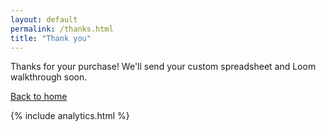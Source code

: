 ```yaml
---
layout: default
permalink: /thanks.html
title: "Thank you"
---
```

<link rel="icon" href="{{ '/favicon.svg' | relative_url }}" type="image/svg+xml">
<p>Thanks for your purchase! We'll send your custom spreadsheet and Loom walkthrough soon.</p>
<p><a href="{{ '/' | relative_url }}">Back to home</a></p>
{% include analytics.html %}
